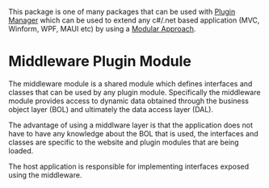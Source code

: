 ﻿This package is one of many packages that can be used with [Plugin Manager](https://www.nuget.org/packages/PluginManager) which can be used to extend any c#/.net based application (MVC, Winform, WPF, MAUI etc) by using a [Modular Approach](https://pluginmanager.website/docs/Document/A-Modular-Approach/).

# Middleware Plugin Module
The middleware module is a shared module which defines interfaces and classes that can be used by any plugin module. Specifically the middleware module provides access to dynamic data obtained through the business object layer (BOL) and ultimately the data access layer (DAL).

The advantage of using a middlware layer is that the application does not have to have any knowledge about the BOL that is used, the interfaces and classes are specific to the website and plugin modules that are being loaded.

The host application is responsible for implementing interfaces exposed using the middleware.